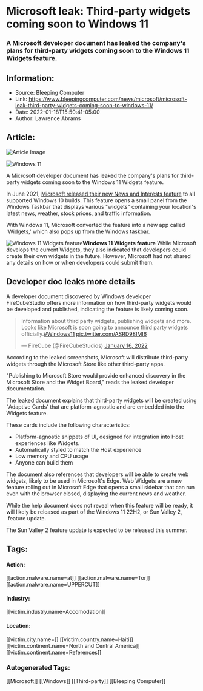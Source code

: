 # Microsoft leak: Third-party widgets coming soon to Windows 11
### A Microsoft developer document has leaked the company's plans for third-party widgets coming soon to the Windows 11 Widgets feature.

## Information:
+ Source: Bleeping Computer
+ Link: https://www.bleepingcomputer.com/news/microsoft/microsoft-leak-third-party-widgets-coming-soon-to-windows-11/
+ Date: 2022-01-18T15:50:41-05:00
+ Author: Lawrence Abrams


## Article:
![Article Image](https://www.bleepstatic.com/content/hl-images/2021/06/15/Win--11-flare.jpg)

![Windows 11](https://www.bleepstatic.com/content/hl-images/2021/06/15/Win--11-flare.jpg)


A Microsoft developer document has leaked the company's plans for third-party widgets coming soon to the Windows 11 Widgets feature.


In June 2021, [Microsoft released their new News and Interests feature](https://www.bleepingcomputer.com/news/microsoft/windows-10-news-and-interests-enabled-for-everyone-in-latest-update/) to all supported Windows 10 builds. This feature opens a small panel from the Windows Taskbar that displays various "widgets" containing your location's latest news, weather, stock prices, and traffic information.


With Windows 11, Microsoft converted the feature into a new app called 'Widgets,' which also pops up from the Windows taskbar.



![Windows 11 Widgets feature](https://www.bleepstatic.com/images/news/Microsoft/windows-11/w/widgets-third-party/windows-11-widgets.jpg)**Windows 11 Widgets feature**
While Microsoft develops the current Widgets, they also indicated that developers could create their own widgets in the future. However, Microsoft had not shared any details on how or when developers could submit them.


Developer doc leaks more details
--------------------------------


A developer document discovered by Windows developer FireCubeStudio offers more information on how third-party widgets would be developed and published, indicating the feature is likely coming soon.



> 
> Information about third party widgets, publishing widgets and more. Looks like Microsoft is soon going to announce third party widgets officially.[#Windows11](https://twitter.com/hashtag/Windows11?src=hash&ref_src=twsrc%5Etfw) [pic.twitter.com/ASRD98IMI6](https://t.co/ASRD98IMI6)
> 
> 
> — FireCube (@FireCubeStudios) [January 16, 2022](https://twitter.com/FireCubeStudios/status/1482830196705267713?ref_src=twsrc%5Etfw)


According to the leaked screenshots, Microsoft will distribute third-party widgets through the Microsoft Store like other third-party apps.


"Publishing to Microsoft Store would provide enhanced discovery in the Microsoft Store and the Widget Board," reads the leaked developer documentation.


The leaked document explains that third-party widgets will be created using "Adaptive Cards' that are platform-agnostic and are embedded into the Widgets feature.


These cards include the following characteristics:


* Platform-agnostic snippets of UI, designed for integration into Host experiences like Widgets.
* Automatically styled to match the Host experience
* Low memory and CPU usage
* Anyone can build them

The document also references that developers will be able to create web widgets, likely to be used in Microsoft's Edge. Web Widgets are a new feature rolling out in Microsoft Edge that opens a small sidebar that can run even with the browser closed, displaying the current news and weather.


While the help document does not reveal when this feature will be ready, it will likely be released as part of the Windows 11 22H2, or Sun Valley 2,  feature update.


The Sun Valley 2 feature update is expected to be released this summer.





## Tags:

#### Action:
[[action.malware.name=at]] [[action.malware.name=Tor]] [[action.malware.name=UPPERCUT]]

#### Industry:
[[victim.industry.name=Accomodation]]

#### Location:
[[victim.city.name=]] [[victim.country.name=Haiti]] [[victim.continent.name=North and Central America]] [[victim.continent.name=References]]

### Autogenerated Tags:
[[Microsoft]] [[Windows]] [[Third-party]] [[Bleeping Computer]]

